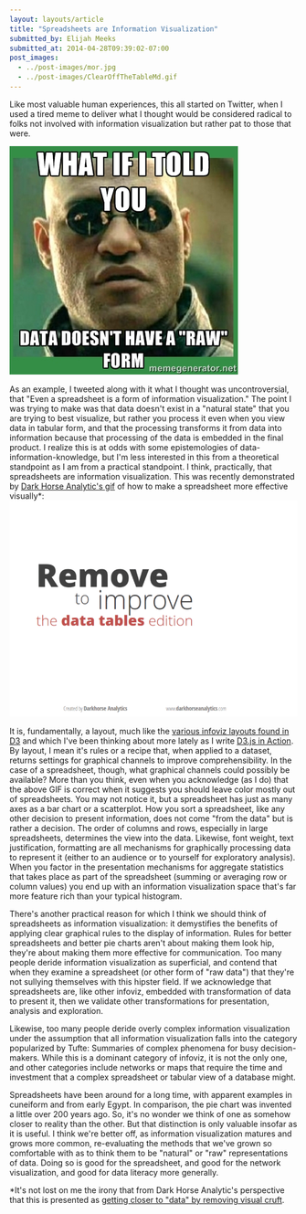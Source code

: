 ```yaml
---
layout: layouts/article
title: "Spreadsheets are Information Visualization"
submitted_by: Elijah Meeks
submitted_at: 2014-04-28T09:39:02-07:00
post_images:
  - ../post-images/mor.jpg
  - ../post-images/ClearOffTheTableMd.gif
---
```


Like most valuable human experiences, this all started on Twitter, when I used a tired meme to deliver what I thought would be considered radical to folks not involved with information visualization but rather pat to those that were.


![](../post-images/mor.jpg)


As an example, I tweeted along with it what I thought was uncontroversial, that "Even a spreadsheet is a form of information visualization." The point I was trying to make was that data doesn't exist in a "natural state" that you are trying to best visualize, but rather you process it even when you view data in tabular form, and that the processing transforms it from data into information because that processing of the data is embedded in the final product. I realize this is at odds with some epistemologies of data-information-knowledge, but I'm less interested in this from a theoretical standpoint as I am from a practical standpoint. I think, practically, that spreadsheets are information visualization. This was recently demonstrated by [Dark Horse Analytic's gif](http://darkhorseanalytics.com/blog/clear-off-the-table/) of how to make a spreadsheet more effective visually\*:
[![](../post-images/ClearOffTheTableMd.gif)
](http://darkhorseanalytics.com/blog/clear-off-the-table/)

It is, fundamentally, a layout, much like the [various infoviz layouts found in D3](https://github.com/mbostock/d3/wiki/Gallery) and which I've been thinking about more lately as I write [D3.js in Action](http://www.manning.com/meeks/). By layout, I mean it's rules or a recipe that, when applied to a dataset, returns settings for graphical channels to improve comprehensibility. In the case of a spreadsheet, though, what graphical channels could possibly be available? More than you think, even when you acknowledge (as I do) that the above GIF is correct when it suggests you should leave color mostly out of spreadsheets. You may not notice it, but a spreadsheet has just as many axes as a bar chart or a scatterplot. How you sort a spreadsheet, like any other decision to present information, does not come "from the data" but is rather a decision. The order of columns and rows, especially in large spreadsheets, determines the view into the data. Likewise, font weight, text justification, formatting are all mechanisms for graphically processing data to represent it (either to an audience or to yourself for exploratory analysis). When you factor in the presentation mechanisms for aggregate statistics that takes place as part of the spreadsheet (summing or averaging row or column values) you end up with an information visualization space that's far more feature rich than your typical histogram.

There's another practical reason for which I think we should think of spreadsheets as information visualization: it demystifies the benefits of applying clear graphical rules to the display of information. Rules for better spreadsheets and better pie charts aren't about making them look hip, they're about making them more effective for communication. Too many people deride information visualization as superficial, and contend that when they examine a spreadsheet (or other form of "raw data") that they're not sullying themselves with this hipster field. If we acknowledge that spreadsheets are, like other infoviz, embedded with transformation of data to present it, then we validate other transformations for presentation, analysis and exploration.

Likewise, too many people deride overly complex information visualization under the assumption that all information visualization falls into the category popularized by Tufte: Summaries of complex phenomena for busy decision-makers. While this is a dominant category of infoviz, it is not the only one, and other categories include networks or maps that require the time and investment that a complex spreadsheet or tabular view of a database might.

Spreadsheets have been around for a long time, with apparent examples in cuneiform and from early Egypt. In comparison, the pie chart was invented a little over 200 years ago. So, it's no wonder we think of one as somehow closer to reality than the other. But that distinction is only valuable insofar as it is useful. I think we're better off, as information visualization matures and grows more common, re-evaluating the methods that we've grown so comfortable with as to think them to be "natural" or "raw" representations of data. Doing so is good for the spreadsheet, and good for the network visualization, and good for data literacy more generally.

\*It's not lost on me the irony that from Dark Horse Analytic's perspective that this is presented as [getting closer to "data" by removing visual cruft](http://darkhorseanalytics.com/blog/data-looks-better-naked/).

